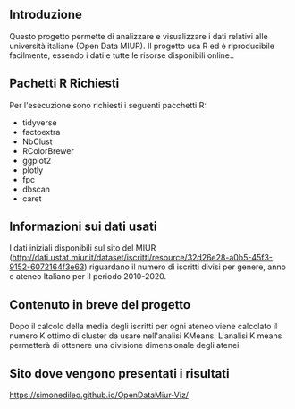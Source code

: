 ## Introduzione
Questo progetto permette di analizzare e visualizzare i dati relativi alle università italiane (Open Data MIUR).
Il progetto usa R ed è riproducibile facilmente, essendo i dati e tutte le risorse disponibili online..

## Pachetti R Richiesti
Per l'esecuzione sono richiesti i seguenti pacchetti R:
- tidyverse
- factoextra
- NbClust
- RColorBrewer
- ggplot2
- plotly
- fpc
- dbscan
- caret


## Informazioni sui dati usati
I dati iniziali disponibili sul sito del MIUR (http://dati.ustat.miur.it/dataset/iscritti/resource/32d26e28-a0b5-45f3-9152-6072164f3e63) riguardano il numero di iscritti divisi per genere, anno e ateneo Italiano per il periodo 2010-2020.


## Contenuto in breve del progetto
Dopo il calcolo della media degli iscritti per ogni ateneo viene calcolato il numero K ottimo di cluster da usare nell'analisi KMeans.
L'analisi K means permetterà di ottenere una divisione dimensionale degli atenei.



## Sito dove vengono presentati i risultati

https://simonedileo.github.io/OpenDataMiur-Viz/
